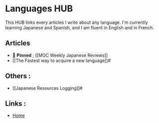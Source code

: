 # Languages HUB

This HUB links every articles I write about any language. I'm currently learning Japanese and Spanish, and I am fluent in English and in French.

## Articles
- 📌 **Pinned** ; [[MOC Weekly Japanese Reviews]]
- [[The Fastest way to acquire a new language]]#

## Others :
- [[Japanese Resources Logging]]#

## Links :
- [Home](https://misudashi.ga/)